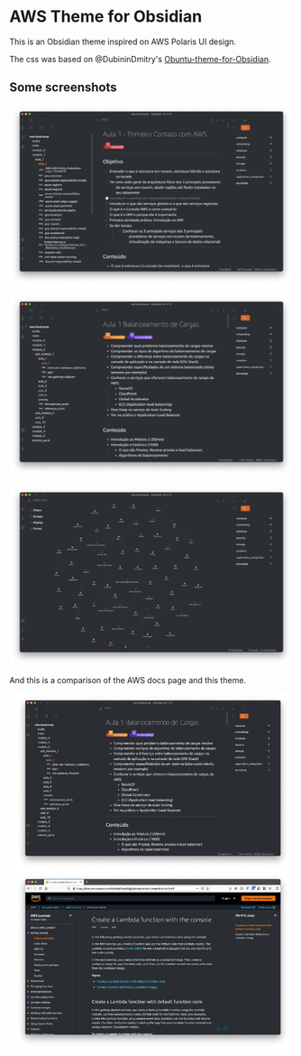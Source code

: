 # AWS Theme for Obsidian

This is an Obsidian theme inspired on AWS Polaris UI design.

The css was based on @DubininDmitry's [Obuntu-theme-for-Obsidian](https://github.com/DubininDmitry/Obuntu-theme-for-Obsidian).

## Some screenshots

![](screenshot-1.png)

![](screenshot-2.png)

![](graph-screenshot.png)

And this is a comparison of the AWS docs page and this theme.

![](comparison.png)